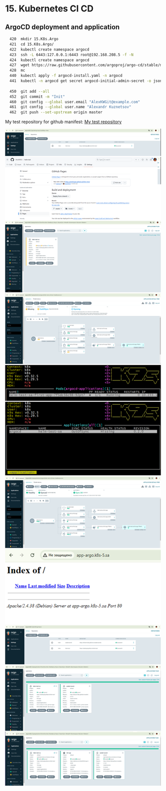 # 15. Kubernetes CI CD
##  ArgoCD deployment and application
```bash
  420  mkdir 15.K8s.Argo
  421  cd 15.K8s.Argo/
  422  kubectl create namespace argocd
  423  ssh -L 6443:127.0.0.1:6443 root@192.168.208.5 -f -N
  424  kubectl create namespace argocd
  427  wget https://raw.githubusercontent.com/argoproj/argo-cd/stable/manifests/install.yaml -O argocd-install.yaml
  428  mc
  440  kubectl apply -f argocd-install.yaml -n argocd
  441  kubectl -n argocd get secret argocd-initial-admin-secret -o jsonpath="{.data.password}" | base64 -d

  450  git add --all
  452  git commit -m "Init"
  460  git config --global user.email "AlexKWGit@example.com"
  461  git config --global user.name "Alexandr Kuznetsov"
  462  git push --set-upstream origin master
```
My test repository for github manifest:
[My test repository](https://github.com/AlexKWGit/argo-flux-test)

![DZ.15.1.png](DZ.15.1.png)
![DZ.15.2.png](DZ.15.2.png)
![DZ.15.3.png](DZ.15.3.png)
![DZ.15.4.png](DZ.15.4.png)
![DZ.15.5.png](DZ.15.5.png)
![DZ.15.6.png](DZ.15.6.png)
![DZ.15.7.png](DZ.15.7.png)
![DZ.15.8.png](DZ.15.8.png)
![DZ.15.9.png](DZ.15.9.png)
![DZ.15.10.png](DZ.15.10.png)
![DZ.15.11.png](DZ.15.11.png)
